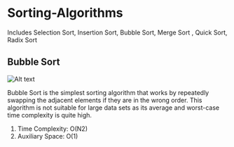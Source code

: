 # Sorting-Algorithms
Includes Selection Sort, Insertion Sort, Bubble Sort, Merge Sort , Quick Sort, Radix Sort


## Bubble Sort 
![Alt text](https://www.w3resource.com/w3r_images/bubble-short.png "Bubble Sort")

Bubble Sort is the simplest sorting algorithm that works by repeatedly swapping the adjacent elements if they are in the wrong order. This algorithm is not suitable for large data sets as its average and worst-case time complexity is quite high.

1) Time Complexity: O(N2)
2) Auxiliary Space: O(1)

